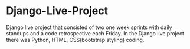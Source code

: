 # Django-Live-Project
Django live project that consisted of two one week sprints with daily standups and a code retrospective each Friday.  In the Django live project there was Python, HTML, CSS(bootstrap styling) coding.
